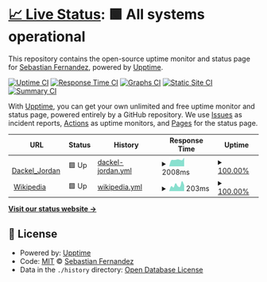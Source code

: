 # [📈 Live Status](https://Daught.github.io/upptime): <!--live status--> **🟩 All systems operational**

This repository contains the open-source uptime monitor and status page for [Sebastian Fernandez](https://Daught.github.io/upptime), powered by [Upptime](https://github.com/upptime/upptime).

[![Uptime CI](https://github.com/Daught/upptime/workflows/Uptime%20CI/badge.svg)](https://github.com/Daught/upptime/actions?query=workflow%3A%22Uptime+CI%22)
[![Response Time CI](https://github.com/Daught/upptime/workflows/Response%20Time%20CI/badge.svg)](https://github.com/Daught/upptime/actions?query=workflow%3A%22Response+Time+CI%22)
[![Graphs CI](https://github.com/Daught/upptime/workflows/Graphs%20CI/badge.svg)](https://github.com/Daught/upptime/actions?query=workflow%3A%22Graphs+CI%22)
[![Static Site CI](https://github.com/Daught/upptime/workflows/Static%20Site%20CI/badge.svg)](https://github.com/Daught/upptime/actions?query=workflow%3A%22Static+Site+CI%22)
[![Summary CI](https://github.com/Daught/upptime/workflows/Summary%20CI/badge.svg)](https://github.com/Daught/upptime/actions?query=workflow%3A%22Summary+CI%22)

With [Upptime](https://upptime.js.org), you can get your own unlimited and free uptime monitor and status page, powered entirely by a GitHub repository. We use [Issues](https://github.com/Daught/upptime/issues) as incident reports, [Actions](https://github.com/Daught/upptime/actions) as uptime monitors, and [Pages](https://Daught.github.io/upptime) for the status page.

<!--start: status pages-->
<!-- This summary is generated by Upptime (https://github.com/upptime/upptime) -->
<!-- Do not edit this manually, your changes will be overwritten -->
<!-- prettier-ignore -->
| URL | Status | History | Response Time | Uptime |
| --- | ------ | ------- | ------------- | ------ |
| <img alt="" src="https://icons.duckduckgo.com/ip3/dackeljordan.ch.ico" height="13"> [Dackel_Jordan](http://dackeljordan.ch) | 🟩 Up | [dackel-jordan.yml](https://github.com/Daught/upptime/commits/HEAD/history/dackel-jordan.yml) | <details><summary><img alt="Response time graph" src="./graphs/dackel-jordan/response-time-week.png" height="20"> 2008ms</summary><br><a href="https://Daught.github.io/upptime/history/dackel-jordan"><img alt="Response time 2535" src="https://img.shields.io/endpoint?url=https%3A%2F%2Fraw.githubusercontent.com%2FDaught%2Fupptime%2FHEAD%2Fapi%2Fdackel-jordan%2Fresponse-time.json"></a><br><a href="https://Daught.github.io/upptime/history/dackel-jordan"><img alt="24-hour response time 2590" src="https://img.shields.io/endpoint?url=https%3A%2F%2Fraw.githubusercontent.com%2FDaught%2Fupptime%2FHEAD%2Fapi%2Fdackel-jordan%2Fresponse-time-day.json"></a><br><a href="https://Daught.github.io/upptime/history/dackel-jordan"><img alt="7-day response time 2008" src="https://img.shields.io/endpoint?url=https%3A%2F%2Fraw.githubusercontent.com%2FDaught%2Fupptime%2FHEAD%2Fapi%2Fdackel-jordan%2Fresponse-time-week.json"></a><br><a href="https://Daught.github.io/upptime/history/dackel-jordan"><img alt="30-day response time 2056" src="https://img.shields.io/endpoint?url=https%3A%2F%2Fraw.githubusercontent.com%2FDaught%2Fupptime%2FHEAD%2Fapi%2Fdackel-jordan%2Fresponse-time-month.json"></a><br><a href="https://Daught.github.io/upptime/history/dackel-jordan"><img alt="1-year response time 2544" src="https://img.shields.io/endpoint?url=https%3A%2F%2Fraw.githubusercontent.com%2FDaught%2Fupptime%2FHEAD%2Fapi%2Fdackel-jordan%2Fresponse-time-year.json"></a></details> | <details><summary><a href="https://Daught.github.io/upptime/history/dackel-jordan">100.00%</a></summary><a href="https://Daught.github.io/upptime/history/dackel-jordan"><img alt="All-time uptime 99.96%" src="https://img.shields.io/endpoint?url=https%3A%2F%2Fraw.githubusercontent.com%2FDaught%2Fupptime%2FHEAD%2Fapi%2Fdackel-jordan%2Fuptime.json"></a><br><a href="https://Daught.github.io/upptime/history/dackel-jordan"><img alt="24-hour uptime 100.00%" src="https://img.shields.io/endpoint?url=https%3A%2F%2Fraw.githubusercontent.com%2FDaught%2Fupptime%2FHEAD%2Fapi%2Fdackel-jordan%2Fuptime-day.json"></a><br><a href="https://Daught.github.io/upptime/history/dackel-jordan"><img alt="7-day uptime 100.00%" src="https://img.shields.io/endpoint?url=https%3A%2F%2Fraw.githubusercontent.com%2FDaught%2Fupptime%2FHEAD%2Fapi%2Fdackel-jordan%2Fuptime-week.json"></a><br><a href="https://Daught.github.io/upptime/history/dackel-jordan"><img alt="30-day uptime 100.00%" src="https://img.shields.io/endpoint?url=https%3A%2F%2Fraw.githubusercontent.com%2FDaught%2Fupptime%2FHEAD%2Fapi%2Fdackel-jordan%2Fuptime-month.json"></a><br><a href="https://Daught.github.io/upptime/history/dackel-jordan"><img alt="1-year uptime 99.97%" src="https://img.shields.io/endpoint?url=https%3A%2F%2Fraw.githubusercontent.com%2FDaught%2Fupptime%2FHEAD%2Fapi%2Fdackel-jordan%2Fuptime-year.json"></a></details>
| <img alt="" src="https://icons.duckduckgo.com/ip3/en.wikipedia.org.ico" height="13"> [Wikipedia](https://en.wikipedia.org) | 🟩 Up | [wikipedia.yml](https://github.com/Daught/upptime/commits/HEAD/history/wikipedia.yml) | <details><summary><img alt="Response time graph" src="./graphs/wikipedia/response-time-week.png" height="20"> 203ms</summary><br><a href="https://Daught.github.io/upptime/history/wikipedia"><img alt="Response time 243" src="https://img.shields.io/endpoint?url=https%3A%2F%2Fraw.githubusercontent.com%2FDaught%2Fupptime%2FHEAD%2Fapi%2Fwikipedia%2Fresponse-time.json"></a><br><a href="https://Daught.github.io/upptime/history/wikipedia"><img alt="24-hour response time 200" src="https://img.shields.io/endpoint?url=https%3A%2F%2Fraw.githubusercontent.com%2FDaught%2Fupptime%2FHEAD%2Fapi%2Fwikipedia%2Fresponse-time-day.json"></a><br><a href="https://Daught.github.io/upptime/history/wikipedia"><img alt="7-day response time 203" src="https://img.shields.io/endpoint?url=https%3A%2F%2Fraw.githubusercontent.com%2FDaught%2Fupptime%2FHEAD%2Fapi%2Fwikipedia%2Fresponse-time-week.json"></a><br><a href="https://Daught.github.io/upptime/history/wikipedia"><img alt="30-day response time 229" src="https://img.shields.io/endpoint?url=https%3A%2F%2Fraw.githubusercontent.com%2FDaught%2Fupptime%2FHEAD%2Fapi%2Fwikipedia%2Fresponse-time-month.json"></a><br><a href="https://Daught.github.io/upptime/history/wikipedia"><img alt="1-year response time 232" src="https://img.shields.io/endpoint?url=https%3A%2F%2Fraw.githubusercontent.com%2FDaught%2Fupptime%2FHEAD%2Fapi%2Fwikipedia%2Fresponse-time-year.json"></a></details> | <details><summary><a href="https://Daught.github.io/upptime/history/wikipedia">100.00%</a></summary><a href="https://Daught.github.io/upptime/history/wikipedia"><img alt="All-time uptime 100.00%" src="https://img.shields.io/endpoint?url=https%3A%2F%2Fraw.githubusercontent.com%2FDaught%2Fupptime%2FHEAD%2Fapi%2Fwikipedia%2Fuptime.json"></a><br><a href="https://Daught.github.io/upptime/history/wikipedia"><img alt="24-hour uptime 100.00%" src="https://img.shields.io/endpoint?url=https%3A%2F%2Fraw.githubusercontent.com%2FDaught%2Fupptime%2FHEAD%2Fapi%2Fwikipedia%2Fuptime-day.json"></a><br><a href="https://Daught.github.io/upptime/history/wikipedia"><img alt="7-day uptime 100.00%" src="https://img.shields.io/endpoint?url=https%3A%2F%2Fraw.githubusercontent.com%2FDaught%2Fupptime%2FHEAD%2Fapi%2Fwikipedia%2Fuptime-week.json"></a><br><a href="https://Daught.github.io/upptime/history/wikipedia"><img alt="30-day uptime 100.00%" src="https://img.shields.io/endpoint?url=https%3A%2F%2Fraw.githubusercontent.com%2FDaught%2Fupptime%2FHEAD%2Fapi%2Fwikipedia%2Fuptime-month.json"></a><br><a href="https://Daught.github.io/upptime/history/wikipedia"><img alt="1-year uptime 100.00%" src="https://img.shields.io/endpoint?url=https%3A%2F%2Fraw.githubusercontent.com%2FDaught%2Fupptime%2FHEAD%2Fapi%2Fwikipedia%2Fuptime-year.json"></a></details>

<!--end: status pages-->

[**Visit our status website →**](https://Daught.github.io/upptime)

## 📄 License

- Powered by: [Upptime](https://github.com/upptime/upptime)
- Code: [MIT](./LICENSE) © [Sebastian Fernandez](https://Daught.github.io/upptime)
- Data in the `./history` directory: [Open Database License](https://opendatacommons.org/licenses/odbl/1-0/)
